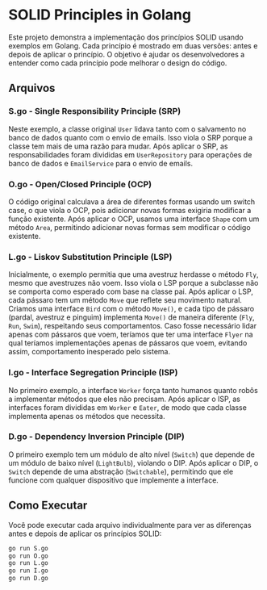 # SOLID Principles in Golang

Este projeto demonstra a implementação dos princípios SOLID usando exemplos em Golang. Cada princípio é mostrado em duas versões: antes e depois de aplicar o princípio. O objetivo é ajudar os desenvolvedores a entender como cada princípio pode melhorar o design do código.

## Arquivos

### S.go - Single Responsibility Principle (SRP)
Neste exemplo, a classe original `User` lidava tanto com o salvamento no banco de dados quanto com o envio de emails. Isso viola o SRP porque a classe tem mais de uma razão para mudar. Após aplicar o SRP, as responsabilidades foram divididas em `UserRepository` para operações de banco de dados e `EmailService` para o envio de emails.

### O.go - Open/Closed Principle (OCP)
O código original calculava a área de diferentes formas usando um switch case, o que viola o OCP, pois adicionar novas formas exigiria modificar a função existente. Após aplicar o OCP, usamos uma interface `Shape` com um método `Area`, permitindo adicionar novas formas sem modificar o código existente.

### L.go - Liskov Substitution Principle (LSP)
Inicialmente, o exemplo permitia que uma avestruz herdasse o método `Fly`, mesmo que avestruzes não voem. Isso viola o LSP porque a subclasse não se comporta como esperado com base na classe pai. Após aplicar o LSP, cada pássaro tem um método `Move` que reflete seu movimento natural. Criamos uma interface `Bird` com o método `Move()`, e cada tipo de pássaro (pardal, avestruz e pinguim) implementa `Move()` de maneira diferente (`Fly`, `Run`, `Swim`), respeitando seus comportamentos.
Caso fosse necessário lidar apenas com pássaros que voem, teríamos que ter uma interface `Flyer` na qual teríamos implementações apenas de pássaros que voem, evitando assim, comportamento inesperado pelo sistema.

### I.go - Interface Segregation Principle (ISP)
No primeiro exemplo, a interface `Worker` força tanto humanos quanto robôs a implementar métodos que eles não precisam. Após aplicar o ISP, as interfaces foram divididas em `Worker` e `Eater`, de modo que cada classe implementa apenas os métodos que necessita.

### D.go - Dependency Inversion Principle (DIP)
O primeiro exemplo tem um módulo de alto nível (`Switch`) que depende de um módulo de baixo nível (`LightBulb`), violando o DIP. Após aplicar o DIP, o `Switch` depende de uma abstração (`Switchable`), permitindo que ele funcione com qualquer dispositivo que implemente a interface.

## Como Executar
Você pode executar cada arquivo individualmente para ver as diferenças antes e depois de aplicar os princípios SOLID:

```bash
go run S.go
go run O.go
go run L.go
go run I.go
go run D.go
